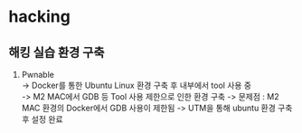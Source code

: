 # hacking


## 해킹 실습 환경 구축

1. Pwnable <br>
  -> Docker를 통한 Ubuntu Linux 환경 구축 후 내부에서 tool 사용 중 <br>
  -> M2 MAC에서 GDB 등 Tool 사용 제한으로 인한 환경 구축
  -> 문제점 : M2 MAC 환경의 Docker에서 GDB 사용이 제한됨
  -> UTM을 통해 ubuntu 환경 구축 후 설정 완료
